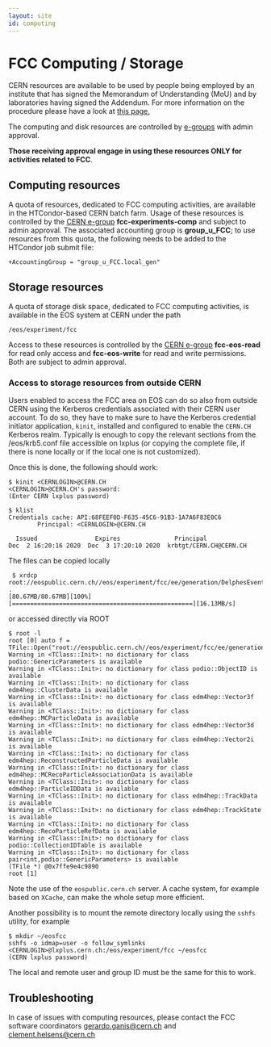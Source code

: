 ```yaml
---
layout: site
id: computing
---
```


FCC Computing / Storage
================================================
CERN resources are available to be used by people being employed by an institute that has signed the Memorandum of Understanding (MoU) and by laboratories having signed the Addendum. For more information on the procedure please have a look at <a href="https://fcc-ped.web.cern.ch/content/official-documents"> this page. </a>

The computing and disk resources are controlled by <a href="https://e-groups.cern.ch/e-groups/EgroupsSearchForm.do">e-groups</a> with admin approval.

**Those receiving approval engage in using these resources ONLY for activities related to FCC**.

## Computing resources

A quota of resources, dedicated to FCC computing activities, are available in the HTCondor-based CERN batch farm.
Usage of these resources is controlled by the <a href="https://e-groups.cern.ch/e-groups/EgroupsSearchForm.do">CERN e-group</a>
**fcc-experiments-comp** and subject to admin approval.
The associated accounting group is **group_u_FCC**; to use resources from this quota, the following needs to be
added to the HTCondor job submit file:
```
+AccountingGroup = "group_u_FCC.local_gen"
```
## Storage resources

A quota of storage disk space, dedicated to FCC computing activities, is available in the EOS system at CERN under the path
```
/eos/experiment/fcc
```
Access to these resources is controlled by the <a href="https://e-groups.cern.ch/e-groups/EgroupsSearchForm.do">CERN e-group</a>
**fcc-eos-read** for read only access and **fcc-eos-write** for read and write permissions. Both are subject to admin approval.

### Access to storage resources from outside CERN

Users enabled to access the FCC area on EOS can do so also from outside CERN using the Kerberos credentials associated with their
CERN user account. To do so, they have to make sure to have the Kerberos credential initiator application, `kinit`, installed
and configured to enable the `CERN.CH` Kerberos realm. Typically is enough to copy the relevant sections from the /eos/krb5.conf
file accessible on lxplus (or copying the complete file, if there is none locally or if the local one is not customized).

Once this is done, the following should work:
```
$ kinit <CERNLOGIN>@CERN.CH
<CERNLOGIN>@CERN.CH's password:
(Enter CERN lxplus password)

$ klist
Credentials cache: API:68FEEF0D-F635-45C6-91B3-1A7A6F83E0C6
        Principal: <CERNLOGIN>@CERN.CH

  Issued                Expires               Principal
Dec  2 16:20:16 2020  Dec  3 17:20:10 2020  krbtgt/CERN.CH@CERN.CH
```
The files can be copied locally
```
 $ xrdcp root://eospublic.cern.ch//eos/experiment/fcc/ee/generation/DelphesEvents/spring2021/IDEA/p8_ee_ZH_ecm240/events_103943569.root .
[80.67MB/80.67MB][100%][==================================================][16.13MB/s]
```
or accessed directly via ROOT
```
$ root -l
root [0] auto f = TFile::Open("root://eospublic.cern.ch//eos/experiment/fcc/ee/generation/DelphesEvents/spring2021/IDEA/p8_ee_ZH_ecm240/events_103943569.root")
Warning in <TClass::Init>: no dictionary for class podio::GenericParameters is available
Warning in <TClass::Init>: no dictionary for class podio::ObjectID is available
Warning in <TClass::Init>: no dictionary for class edm4hep::ClusterData is available
Warning in <TClass::Init>: no dictionary for class edm4hep::Vector3f is available
Warning in <TClass::Init>: no dictionary for class edm4hep::MCParticleData is available
Warning in <TClass::Init>: no dictionary for class edm4hep::Vector3d is available
Warning in <TClass::Init>: no dictionary for class edm4hep::Vector2i is available
Warning in <TClass::Init>: no dictionary for class edm4hep::ReconstructedParticleData is available
Warning in <TClass::Init>: no dictionary for class edm4hep::MCRecoParticleAssociationData is available
Warning in <TClass::Init>: no dictionary for class edm4hep::ParticleIDData is available
Warning in <TClass::Init>: no dictionary for class edm4hep::TrackData is available
Warning in <TClass::Init>: no dictionary for class edm4hep::TrackState is available
Warning in <TClass::Init>: no dictionary for class edm4hep::RecoParticleRefData is available
Warning in <TClass::Init>: no dictionary for class podio::CollectionIDTable is available
Warning in <TClass::Init>: no dictionary for class pair<int,podio::GenericParameters> is available
(TFile *) @0x7ffe9e4c9890
root [1]
```

Note the use of the `eospublic.cern.ch` server.
A cache system, for example based on `XCache`, can make the whole setup more efficient.

Another possibility is to mount the remote directory locally using the `sshfs` utility, for example
```
$ mkdir ~/eosfcc
sshfs -o idmap=user -o follow_symlinks <CERNLOGIN>@lxplus.cern.ch:/eos/experiment/fcc ~/eosfcc
(CERN lxplus password)
```
The local and remote user and group ID must be the same for this to work.

## Troubleshooting

In case of issues with computing resources, please contact the FCC software coordinators gerardo.ganis@cern.ch and clement.helsens@cern.ch

